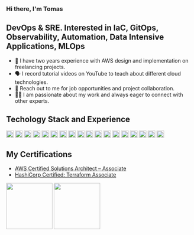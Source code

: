 ### Hi there, I'm Tomas

## **DevOps & SRE. Interested in IaC, GitOps, Observability, Automation, Data Intensive Applications, MLOps**

- 🚀 I have two years experience with AWS design and implementation on freelancing projects.
- 🗣 I record tutorial videos on YouTube to teach about different cloud technologies.
- 📲 Reach out to me for job opportunities and project collaboration.
- 🤝🏻 I am passionate about my work and always eager to connect with other experts.

<h2>Techology Stack and Experience</h2>

<p>
<img alt="terraform" src="https://img.shields.io/badge/Terraform-7B42BC?style=for-the-badge&logo=Terraform&logoColor=white" height="20" />
<img alt="Github" src="https://img.shields.io/badge/GitHub-%23121011.svg?style=flat-square&logo=Github&logoColor=white" height="20" />
<img alt="Amazon Web Services" src="https://img.shields.io/badge/AWS-%23FF9900.svg?style=flat-square&logo=amazon-aws&logoColor=white" height="20" />
<img alt="python" src="https://img.shields.io/badge/python-3670A0?style=for-the-badge&logo=python&logoColor=white" height="20" />
<img alt="streamlit" src="https://img.shields.io/badge/streamlit-FF4B4B?style=for-the-badge&logo=streamlit&logoColor=white" height="20" />
<img alt="pandas" src="https://img.shields.io/badge/pandas-150458?style=for-the-badge&logo=pandas&logoColor=white" height="20" />
<img alt="kubernetes" src="https://img.shields.io/badge/Kubernetes-326ce5.svg?&style=flat-square&logo=Kubernetes&logoColor=white" height="20" />
<img alt="Helm" src="https://img.shields.io/badge/Helm-0F1689?style=flat-square&logo=helm&logoColor=white" height="20" />
<img alt="Kustomize" src="https://img.shields.io/badge/Kustomize-326ce5?style=flat-square&logo=kubernetes&logoColor=white" height="20" />
<img alt="YAML" src="https://img.shields.io/badge/-Yaml-F05032?style=flat-square&logo=Yaml&logoColor=white" height="20" />
<img alt="Argo CD" src="https://img.shields.io/badge/ArgoCD-8C8C8C?style=flat-square&logo=argo&logoColor=white" height="20" />
<img alt="Jenkins" src="https://img.shields.io/badge/Jenkins-D24939?style=flat-square&logo=jenkins&logoColor=white" height="20" />
<img alt="Elasticsearch" src="https://img.shields.io/badge/Elasticsearch-005571?style=flat-square&logo=elasticsearch&logoColor=white" height="20" />
<img alt="FluentBit" src="https://img.shields.io/badge/FluentBit-003545?style=flat-square&logo=fluentd&logoColor=white" height="20" />
<img alt="Kibana" src="https://img.shields.io/badge/Kibana-005571?style=flat-square&logo=kibana&logoColor=white" height="20" />
<img alt="Prometheus" src="https://img.shields.io/badge/Prometheus-E6522C?style=flat-square&logo=prometheus&logoColor=white" height="20" />
<img alt="Grafana" src="https://img.shields.io/badge/Grafana-F46800?style=flat-square&logo=grafana&logoColor=white" height="20" />
<img alt="SonarQube" src="https://img.shields.io/badge/SonarQube-4E9BCD?style=flat-square&logo=sonarqube&logoColor=white" height="20" />
</p>

## **My Certifications**

- [AWS Certified Solutions Architect – Associate](https://www.credly.com/badges/f42cb78b-65ca-4800-9b12-686bd6e6a1db)
- [HashiCorp Certified: Terraform Associate](https://www.credly.com/badges/a5f8ba5b-e5c7-40a0-ac8a-308e5766d24d)

<p align="left">
<img src="https://images.credly.com/size/680x680/images/0e284c3f-5164-4b21-8660-0d84737941bc/image.png" width="125" height="125">
<img src="https://images.credly.com/size/680x680/images/ed4be915-68f8-428a-b332-40ded9084ee5/blob" width="125" height="125">
</p>

